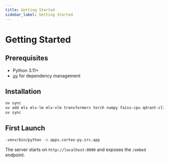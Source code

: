 ```yaml
---
title: Getting Started
sidebar_label: Getting Started
---
```


# Getting Started

## Prerequisites
- Python 3.11+
- [uv](https://github.com/astral-sh/uv) for dependency management

## Installation
```bash
uv sync
uv add mlx mlx-lm mlx-vlm transformers torch numpy faiss-cpu qdrant-client chromadb
uv sync
```

## First Launch
```bash
.venv/bin/python -m apps.cortex-py.src.app
```
The server starts on `http://localhost:8000` and exposes the `/embed` endpoint.

